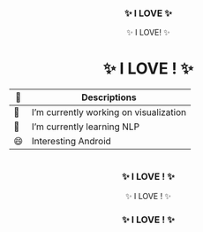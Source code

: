 <div align="center">

### ✨ I LOVE ✨

✨ I LOVE! ✨

# ✨ I LOVE ! ✨


| 💖 | Descriptions |
| --- | --- |
| 🔭 | I’m currently working on visualization |
|🌱 | I’m currently learning NLP |
| 😄 |Interesting Android|
# 
### ✨ I LOVE ! ✨


✨ I LOVE ! ✨
                                                        
### ✨ I LOVE ! ✨

</div>

<!--
**ooNa0/ooNa0** is a ✨ _special_ ✨ repository because its `README.md` (this file) appears on your GitHub profile.

Here are some ideas to get you started:

- 👯 I’m looking to collaborate on ...
- 🤔 I’m looking for help with ...
- 💬 Ask me about ...
- 📫 How to reach me: ...
- 😄 Pronouns: ...
- ⚡ Fun fact

-->
